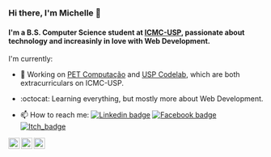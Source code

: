 ### Hi there, I'm Michelle 👋
#### I'm a B.S. Computer Science student at [ICMC-USP](https://www.icmc.usp.br/), passionate about technology and increasinly in love with Web Development. 
I'm currently:
- 🔭 Working on [PET Computação](https://github.com/pet-comp) and [USP Codelab](http://uclsanca.icmc.usp.br/), which are both extracurriculars on ICMC-USP.
- :octocat: Learning everything, but mostly more about Web Development.

- 📫 How to reach me: 
[![Linkedin badge](https://img.shields.io/badge/-LinkedIn-blue?logo=Linkedin&logoColor=white&link=https://www.linkedin.com/in/mwingter/)](https://www.linkedin.com/in/mwingter/)
[![Facebook badge](https://img.shields.io/badge/-Facebook-blue?logo=Facebook&logoColor=white&link=https://www.facebook.com/mwingter/)](https://www.facebook.com/mwingter/)
[![Itch_badge](https://img.shields.io/badge/-Itch-blue?logo=itch-io&logoColor=white&link=https://mwingter.itch.io/)](https://mwingter.itch.io/)


[<img align="left" alt="mwingter | LinkedIn" width="22px" src="https://cdn.jsdelivr.net/npm/simple-icons@v3/icons/linkedin.svg" />][linkedin]
[<img align="left" alt="mwingter | Facebook" width="22px" src="https://cdn.jsdelivr.net/npm/simple-icons@v3/icons/facebook.svg" />][facebook]
[<img align="left" alt="mwingter | Instagram" width="22px" src="https://cdn.jsdelivr.net/npm/simple-icons@v3/icons/instagram.svg" />][instagram]

[linkedin]: https://linkedin.com/in/mwingter/
[instagram]: https://www.instagram.com/mwingter/
[facebook]: https://www.facebook.com/mwingter/
